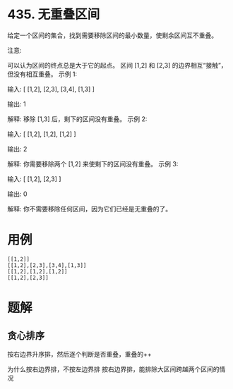 # 435. 无重叠区间
给定一个区间的集合，找到需要移除区间的最小数量，使剩余区间互不重叠。

注意:

可以认为区间的终点总是大于它的起点。
区间 [1,2] 和 [2,3] 的边界相互“接触”，但没有相互重叠。
示例 1:

输入: [ [1,2], [2,3], [3,4], [1,3] ]

输出: 1

解释: 移除 [1,3] 后，剩下的区间没有重叠。
示例 2:

输入: [ [1,2], [1,2], [1,2] ]

输出: 2

解释: 你需要移除两个 [1,2] 来使剩下的区间没有重叠。
示例 3:

输入: [ [1,2], [2,3] ]

输出: 0

解释: 你不需要移除任何区间，因为它们已经是无重叠的了。

# 用例
```
[[1,2]]
[[1,2],[2,3],[3,4],[1,3]]
[[1,2],[1,2],[1,2]]
[[1,2],[2,3]]
```

# 题解

## 贪心排序

按右边界升序排，然后逐个判断是否重叠，重叠的++

为什么按右边界排，不按左边界排
按右边界排，能排除大区间跨越两个区间的情况

